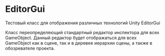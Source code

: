 EditorGui
=========

Тестовый класс для отображения различных технологий Unity EditorGui

Класс переопределяющий стандартный редактор инспектора для всех GameObject. Данный редактор будет отображаться для всех GameObject как в сцене, так и в
деревее иерархии сцены, а также в обозревателе проекта.
